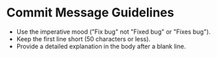 # Commit Message Guidelines

- Use the imperative mood ("Fix bug" not "Fixed bug" or "Fixes bug").
- Keep the first line short (50 characters or less).
- Provide a detailed explanation in the body after a blank line.

